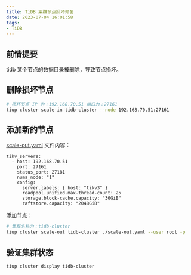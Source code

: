 ```yaml
---
title: TiDB 集群节点损坏修复
date: 2023-07-04 16:01:58
tags:
- TiDB
---
```






## 前情提要

tidb 某个节点的数据目录被删除，导致节点损坏。



## 删除损坏节点

```bash
# 损坏节点 IP 为：192.168.70.51 端口为：27161
tiup cluster scale-in tidb-cluster --node 192.168.70.51:27161
```



## 添加新的节点

<u>scale-out.yaml</u> 文件内容：

```
tikv_servers:
  - host: 192.168.70.51
    port: 27161
    status_port: 27181
    numa_node: "1"
    config:
      server.labels: { host: "tikv3" }
      readpool.unified.max-thread-count: 25
      storage.block-cache.capacity: "30GiB"
      raftstore.capacity: "2048GiB"
```

添加节点：

```bash
# 集群名称为：tidb-cluster
tiup cluster scale-out tidb-cluster ./scale-out.yaml --user root -p
```



## 验证集群状态

```bash
tiup cluster display tidb-cluster
```

